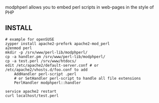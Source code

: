  modphperl allows you to embed perl scripts in web-pages in the style of PHP

## INSTALL

    # example for openSUSE
    zypper install apache2-prefork apache2-mod_perl
    a2enmod perl
    mkdir -p /srv/www/perl-lib/modphperl/
    cp -a handler.pm /srv/www/perl-lib/modphperl/
    cp -a test.perl /srv/www/htdocs/
    edit /etc/apache2/default-server.conf # or /etc/apache2/vhosts.d/foo.conf to add
        AddHandler perl-script .perl
        # or SetHandler perl-script to handle all file extensions
        PerlHandler modphperl::handler

    service apache2 restart
    curl localhost/test.perl
